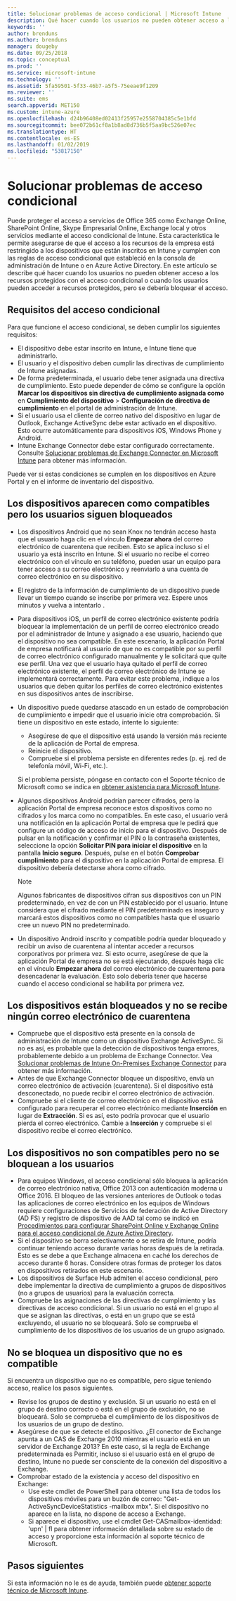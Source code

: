 ```yaml
---
title: Solucionar problemas de acceso condicional | Microsoft Intune
description: Qué hacer cuando los usuarios no pueden obtener acceso a los recursos a través del acceso condicional de Intune.
keywords: ''
author: brenduns
ms.author: brenduns
manager: dougeby
ms.date: 09/25/2018
ms.topic: conceptual
ms.prod: ''
ms.service: microsoft-intune
ms.technology: ''
ms.assetid: 5fa59501-5f33-46b7-a5f5-75eeae9f1209
ms.reviewer: ''
ms.suite: ems
search.appverid: MET150
ms.custom: intune-azure
ms.openlocfilehash: d24b96408ed02413f25957e2558704385c5e1bfd
ms.sourcegitcommit: bee072b61cf8a1b8ad8d736b5f5aa9bc526e07ec
ms.translationtype: HT
ms.contentlocale: es-ES
ms.lasthandoff: 01/02/2019
ms.locfileid: "53817150"
---
```

# <a name="troubleshoot-conditional-access"></a>Solucionar problemas de acceso condicional

Puede proteger el acceso a servicios de Office 365 como Exchange Online, SharePoint Online, Skype Empresarial Online, Exchange local y otros servicios mediante el acceso condicional de Intune. Esta característica le permite asegurarse de que el acceso a los recursos de la empresa está restringido a los dispositivos que están inscritos en Intune y cumplen con las reglas de acceso condicional que estableció en la consola de administración de Intune o en Azure Active Directory. En este artículo se describe qué hacer cuando los usuarios no pueden obtener acceso a los recursos protegidos con el acceso condicional o cuando los usuarios pueden acceder a recursos protegidos, pero se debería bloquear el acceso.

## <a name="requirements-for-conditional-access"></a>Requisitos del acceso condicional

Para que funcione el acceso condicional, se deben cumplir los siguientes requisitos:

- El dispositivo debe estar inscrito en Intune, e Intune tiene que administrarlo.
- El usuario y el dispositivo deben cumplir las directivas de cumplimiento de Intune asignadas.
- De forma predeterminada, el usuario debe tener asignada una directiva de cumplimiento. Esto puede depender de cómo se configure la opción **Marcar los dispositivos sin directiva de cumplimiento asignada como** en **Cumplimiento del dispositivo** > **Configuración de directiva de cumplimiento** en el portal de administración de Intune.
-   Si el usuario usa el cliente de correo nativo del dispositivo en lugar de Outlook, Exchange ActiveSync debe estar activado en el dispositivo. Esto ocurre automáticamente para dispositivos iOS, Windows Phone y Android.
-   Intune Exchange Connector debe estar configurado correctamente. Consulte [Solucionar problemas de Exchange Connector en Microsoft Intune](troubleshoot-exchange-connector.md) para obtener más información.

Puede ver si estas condiciones se cumplen en los dispositivos en Azure Portal y en el informe de inventario del dispositivo.

## <a name="devices-appear-compliant-but-users-are-still-blocked"></a>Los dispositivos aparecen como compatibles pero los usuarios siguen bloqueados

- Los dispositivos Android que no sean Knox no tendrán acceso hasta que el usuario haga clic en el vínculo **Empezar ahora** del correo electrónico de cuarentena que reciben. Esto se aplica incluso si el usuario ya está inscrito en Intune. Si el usuario no recibe el correo electrónico con el vínculo en su teléfono, pueden usar un equipo para tener acceso a su correo electrónico y reenviarlo a una cuenta de correo electrónico en su dispositivo.
- El registro de la información de cumplimiento de un dispositivo puede llevar un tiempo cuando se inscribe por primera vez. Espere unos minutos y vuelva a intentarlo .
- Para dispositivos iOS, un perfil de correo electrónico existente podría bloquear la implementación de un perfil de correo electrónico creado por el administrador de Intune y asignado a ese usuario, haciendo que el dispositivo no sea compatible. En este escenario, la aplicación Portal de empresa notificará al usuario de que no es compatible por su perfil de correo electrónico configurado manualmente y le solicitará que quite ese perfil. Una vez que el usuario haya quitado el perfil de correo electrónico existente, el perfil de correo electrónico de Intune se implementará correctamente. Para evitar este problema, indique a los usuarios que deben quitar los perfiles de correo electrónico existentes en sus dispositivos antes de inscribirse.
- Un dispositivo puede quedarse atascado en un estado de comprobación de cumplimiento e impedir que el usuario inicie otra comprobación. Si tiene un dispositivo en este estado, intente lo siguiente:
  - Asegúrese de que el dispositivo está usando la versión más reciente de la aplicación de Portal de empresa.
  - Reinicie el dispositivo.
  - Compruebe si el problema persiste en diferentes redes (p. ej. red de telefonía móvil, Wi-Fi, etc.).

  Si el problema persiste, póngase en contacto con el Soporte técnico de Microsoft como se indica en [obtener asistencia para Microsoft Intune](get-support.md).
- Algunos dispositivos Android podrían parecer cifrados, pero la aplicación Portal de empresa reconoce estos dispositivos como no cifrados y los marca como no compatibles. En este caso, el usuario verá una notificación en la aplicación Portal de empresa que le pedirá que configure un código de acceso de inicio para el dispositivo. Después de pulsar en la notificación y confirmar el PIN o la contraseña existentes, seleccione la opción **Solicitar PIN para iniciar el dispositivo** en la pantalla **Inicio seguro**. Después, pulse en el botón **Comprobar cumplimiento** para el dispositivo en la aplicación Portal de empresa. El dispositivo debería detectarse ahora como cifrado. 
  > [!NOTE]
  > Algunos fabricantes de dispositivos cifran sus dispositivos con un PIN predeterminado, en vez de con un PIN establecido por el usuario. Intune considera que el cifrado mediante el PIN predeterminado es inseguro y marcará estos dispositivos como no compatibles hasta que el usuario cree un nuevo PIN no predeterminado.
- Un dispositivo Android inscrito y compatible podría quedar bloqueado y recibir un aviso de cuarentena al intentar acceder a recursos corporativos por primera vez. Si esto ocurre, asegúrese de que la aplicación Portal de empresa no se está ejecutando, después haga clic en el vínculo **Empezar ahora** del correo electrónico de cuarentena para desencadenar la evaluación. Esto solo debería tener que hacerse cuando el acceso condicional se habilita por primera vez.

## <a name="devices-are-blocked-and-no-quarantine-email-is-received"></a>Los dispositivos están bloqueados y no se recibe ningún correo electrónico de cuarentena

- Compruebe que el dispositivo está presente en la consola de administración de Intune como un dispositivo Exchange ActiveSync. Si no es así, es probable que la detección de dispositivos tenga errores, probablemente debido a un problema de Exchange Connector. Vea [Solucionar problemas de Intune On-Premises Exchange Connector](troubleshoot-exchange-connector.md) para obtener más información.
- Antes de que Exchange Connector bloquee un dispositivo, envía un correo electrónico de activación (cuarentena). Si el dispositivo está desconectado, no puede recibir el correo electrónico de activación. 
- Compruebe si el cliente de correo electrónico en el dispositivo está configurado para recuperar el correo electrónico mediante **Inserción** en lugar de **Extracción**. Si es así, esto podría provocar que el usuario pierda el correo electrónico. Cambie a **Inserción** y compruebe si el dispositivo recibe el correo electrónico.

## <a name="devices-are-noncompliant-but-users-are-not-blocked"></a>Los dispositivos no son compatibles pero no se bloquean a los usuarios

- Para equipos Windows, el acceso condicional sólo bloquea la aplicación de correo electrónico nativa, Office 2013 con autenticación moderna u Office 2016. El bloqueo de las versiones anteriores de Outlook o todas las aplicaciones de correo electrónico en los equipos de Windows requiere configuraciones de Servicios de federación de Active Directory (AD FS) y registro de dispositivo de AAD tal como se indicó en [Procedimientos para configurar SharePoint Online y Exchange Online para el acceso condicional de Azure Active Directory](https://docs.microsoft.com/azure/active-directory/active-directory-conditional-access-no-modern-authentication). 
- Si el dispositivo se borra selectivamente o se retira de Intune, podría continuar teniendo acceso durante varias horas después de la retirada. Esto es se debe a que Exchange almacena en caché los derechos de acceso durante 6 horas. Considere otras formas de proteger los datos en dispositivos retirados en este escenario.
- Los dispositivos de Surface Hub admiten el acceso condicional, pero debe implementar la directiva de cumplimiento a grupos de dispositivos (no a grupos de usuarios) para la evaluación correcta.
- Compruebe las asignaciones de las directivas de cumplimiento y las directivas de acceso condicional. Si un usuario no está en el grupo al que se asignan las directivas, o está en un grupo que se está excluyendo, el usuario no se bloqueará. Solo se comprueba el cumplimiento de los dispositivos de los usuarios de un grupo asignado.

## <a name="noncompliant-device-is-not-blocked"></a>No se bloquea un dispositivo que no es compatible

Si encuentra un dispositivo que no es compatible, pero sigue teniendo acceso, realice los pasos siguientes.
- Revise los grupos de destino y exclusión. Si un usuario no está en el grupo de destino correcto o está en el grupo de exclusión, no se bloqueará. Solo se comprueba el cumplimiento de los dispositivos de los usuarios de un grupo de destino.
- Asegúrese de que se detecte el dispositivo. ¿El conector de Exchange apunta a un CAS de Exchange 2010 mientras el usuario está en un servidor de Exchange 2013? En este caso, si la regla de Exchange predeterminada es Permitir, incluso si el usuario está en el grupo de destino, Intune no puede ser consciente de la conexión del dispositivo a Exchange.
- Comprobar estado de la existencia y acceso del dispositivo en Exchange:
  - Use este cmdlet de PowerShell para obtener una lista de todos los dispositivos móviles para un buzón de correo: "Get-ActiveSyncDeviceStatistics -mailbox mbx". Si el dispositivo no aparece en la lista, no dispone de acceso a Exchange.
  - Si aparece el dispositivo, use el cmdlet Get-CASmailbox-identidad: 'upn' | fl para obtener información detallada sobre su estado de acceso y proporcione esta información al soporte técnico de Microsoft.

## <a name="next-steps"></a>Pasos siguientes
Si esta información no le es de ayuda, también puede [obtener soporte técnico de Microsoft Intune](get-support.md).
